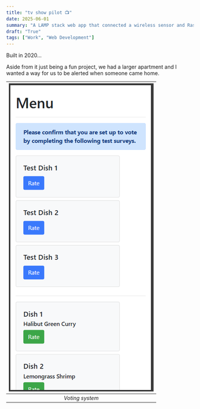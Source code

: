 ```yaml
---
title: "tv show pilot 📺"
date: 2025-06-01
summary: "A LAMP stack web app that connected a wireless sensor and Raspberry Pi to monitor our apartment's front door and enable alarm notifications."
draft: "True"
tags: ["Work", "Web Development"]
---
```


Built in 2020...

Aside from it just being a fun project, we had a larger apartment and I wanted a way for us to be alerted when someone came home. 

| ![screenshot of voting page](web-page.png) |
| :--: |
| *Voting system* |